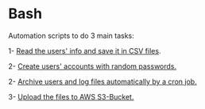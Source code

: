 # Bash
Automation scripts to do 3 main tasks: 

1- [Read the users' info and save it in CSV files](https://github.com/Moka1302/Bash/blob/main/data.sh).

2- [Create users' accounts with random passwords.](https://github.com/Moka1302/Bash/blob/main/user.sh)

2- [Archive users and log files automatically by a cron job.](https://github.com/Moka1302/Bash/blob/main/script-backup.yml)

3- [Upload the files to AWS S3-Bucket.](https://github.com/Moka1302/Bash/blob/main/script-backup.yml "#if the aws cli is not installed")

